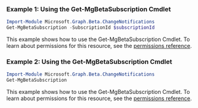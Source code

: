 ### Example 1: Using the Get-MgBetaSubscription Cmdlet
```powershell
Import-Module Microsoft.Graph.Beta.ChangeNotifications
Get-MgBetaSubscription -SubscriptionId $subscriptionId
```
This example shows how to use the Get-MgBetaSubscription Cmdlet.
To learn about permissions for this resource, see the [permissions reference](/graph/permissions-reference).
### Example 2: Using the Get-MgBetaSubscription Cmdlet
```powershell
Import-Module Microsoft.Graph.Beta.ChangeNotifications
Get-MgBetaSubscription
```
This example shows how to use the Get-MgBetaSubscription Cmdlet.
To learn about permissions for this resource, see the [permissions reference](/graph/permissions-reference).

